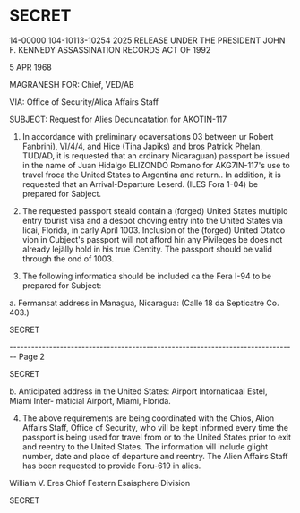 # SECRET

14-00000
104-10113-10254 2025 RELEASE UNDER THE PRESIDENT JOHN F. KENNEDY ASSASSINATION RECORDS ACT OF 1992

5 APR 1968

MAGRANESH FOR: Chief, VED/AB

VIA: Office of Security/Alica Affairs Staff

SUBJECT: Request for Alies Decuncatation for AKOTIN-117

1. In accordance with preliminary ocaversations 03 between ur Robert Fanbrini), VI/4/4, and Hice (Tina Japiks) and bros Patrick Phelan, TUD/AD, it is requested that an crdinary Nicaraguan) passport be issued in the name of Juan Hidalgo ELIZONDO Romano for AKG7IN-117's use to travel froca the United States to Argentina and return.. In addition, it is requested that an Arrival-Departure Leserd. (ILES Fora 1-04) be prepared for Sabject.

2. The requested passport steald contain a (forged) United States multiplo entry tourist visa and a desbot choving entry into the United States via licai, Florida, in carly April 1003. Inclusion of the (forged) United Otatco vion in Cubject's passport will not afford hin any Pivileges be does not already lejälly hold in his true iCentity. The passport should be valid through the ond of 1003.

3. The following informatica should be included ca the Fera I-94 to be prepared for Subject:

a. Fermansat address in Managua, Nicaragua: (Calle 18 da Septicatre Co. 403.)

SECRET


-------------------------------------------------------------------------------- Page 2

SECRET

b. Anticipated address in the United States:
Airport Intornaticaal Estel, Miami Inter-
maticial Airport, Miami, Florida.

4. The above requirements are being coordinated with
   the Chios, Alion Affairs Staff, Office of Security, who
   vill be kept informed every time the passport is being used
   for travel from or to the United States prior to exit and
   reentry to the United States. The information vill include
   glight number, date and place of departure and reentry.
   The Alien Affairs Staff has been requested to provide
   Foru-619 in alies.

William V. Eres
Chiof
Festern Esaisphere Division

SECRET
